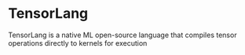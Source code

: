 # TensorLang
TensorLang is a native ML open-source language that compiles tensor operations directly to kernels for execution
